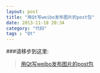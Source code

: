 ```yaml
---
layout: post
title: "用Qt写weibo发布图片的post包"
date: 2013-11-18 20:34
category: "代码"
tags : "Qt"
---
```


###请移步到这里:
>
>[用Qt写weibo发布图片的post包](http://qing.blog.sina.com.cn/1856078452/6ea18274330024ps.html)
>
